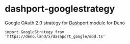 # dashport-googlestrategy
Google OAuth 2.0 strategy for [Dashport](https://github.com/oslabs-beta/dashport) module for Deno
```
import GoogleStrategy from 'https://deno.land/x/dashport_google/mod.ts'
```
